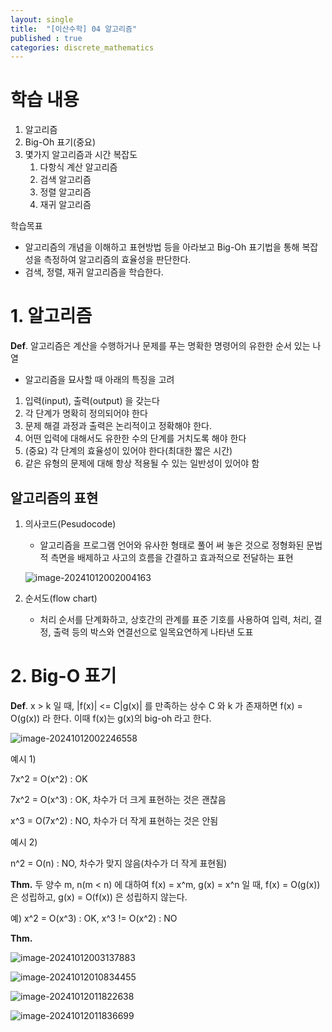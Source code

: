 ```yaml
---
layout: single
title:  "[이산수학] 04 알고리즘"
published : true
categories: discrete_mathematics
---
```


# 학습 내용

1. 알고리즘
2. Big-Oh 표기(중요)
3. 몇가지 알고리즘과 시간 복잡도
   1. 다항식 계산 알고리즘
   2. 검색 알고리즘
   3. 정렬 알고리즘
   4. 재귀 알고리즘

학습목표

- 알고리즘의 개념을 이해하고 표현방법 등을 아라보고 Big-Oh 표기법을 통해 복잡성을 측정하여 알고리즘의 효율성을 판단한다.
- 검색, 정렬, 재귀 알고리즘을 학습한다.

# 1. 알고리즘

**Def**. 알고리즘은 계산을 수행하거나 문제를 푸는 명확한 명령어의 유한한 순서 있는 나열

- 알고리즘을 묘사할 때 아래의 특징을 고려

1. 입력(input), 출력(output) 을 갖는다
2. 각 단계가 명확히 정의되어야 한다
3. 문제 해결 과정과 출력은 논리적이고 정확해야 한다.
4. 어떤 입력에 대해서도 유한한 수의 단계를 거치도록 해야 한다
5. (중요) 각 단계의 효율성이 있어야 한다(최대한 짧은 시간)
6. 같은 유형의 문제에 대해 항상 적용될 수 있는 일반성이 있어야 함

## 알고리즘의 표현

1. 의사코드(Pesudocode)

   - 알고리즘을 프로그램 언어와 유사한 형태로 풀어 써 놓은 것으로 정형화된 문법적 측면을 배제하고 사고의 흐름을 간결하고 효과적으로 전달하는 표현

   ![image-20241012002004163]({{site.url}}/images/2024-10-11-discrete_mathematics_4/image-20241012002004163.png)

2. 순서도(flow chart)

   - 처리 순서를 단계화하고, 상호간의 관계를 표준 기호를 사용하여 입력, 처리, 결정, 출력 등의 박스와 연결선으로 일목요연하게 나타낸 도표

# 2. Big-O 표기

**Def**. x > k 일 때, |f(x)| <= C|g(x)| 를 만족하는 상수 C 와 k 가 존재하면 f(x) = O(g(x)) 라 한다. 이때 f(x)는 g(x)의 big-oh 라고 한다.

![image-20241012002246558]({{site.url}}/images/2024-10-11-discrete_mathematics_4/image-20241012002246558.png)

예시 1)

7x^2 = O(x^2) : OK

7x^2 = O(x^3) : OK, 차수가 더 크게 표현하는 것은 괜찮음

x^3 = O(7x^2) : NO, 차수가 더 작게 표현하는 것은 안됨



예시 2)

n^2 = O(n) : NO, 차수가 맞지 않음(차수가 더 작게 표현됨)



**Thm.** 두 양수 m, n(m < n) 에 대하여 f(x) = x^m, g(x) = x^n 일 때, f(x) = O(g(x)) 은 성립하고, g(x) = O(f(x)) 은 성립하지 않는다.

예) x^2 = O(x^3) : OK, x^3 != O(x^2) : NO



**Thm.**

![image-20241012003137883]({{site.url}}/images/2024-10-11-discrete_mathematics_4/image-20241012003137883.png)



![image-20241012010834455]({{site.url}}/images/2024-10-11-discrete_mathematics_4/image-20241012010834455.png)

![image-20241012011822638]({{site.url}}/images/2024-10-11-discrete_mathematics_4/image-20241012011822638.png)

![image-20241012011836699]({{site.url}}/images/2024-10-11-discrete_mathematics_4/image-20241012011836699.png)